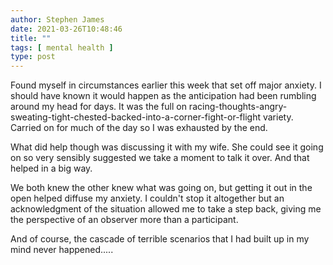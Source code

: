```yaml
---
author: Stephen James
date: 2021-03-26T10:48:46
title: ""
tags: [ mental health ]
type: post
---
```

Found myself in circumstances earlier this week that set off major anxiety. I should have known it would happen as the anticipation had been rumbling around my head for days. It was the full on racing-thoughts-angry-sweating-tight-chested-backed-into-a-corner-fight-or-flight variety. Carried on for much of the day so I was exhausted by the end. 

What did help though was discussing it with my wife. She could see it going on so very sensibly suggested we take a moment to talk it over. And that helped in a big way. 

We both knew the other knew what was going on, but getting it out in the open helped diffuse my anxiety. I couldn't stop it altogether but an acknowledgment of the situation allowed me to take a step back, giving me the perspective of an observer more than a participant. 

And of course, the cascade of terrible scenarios that I had built up in my mind never happened.....
